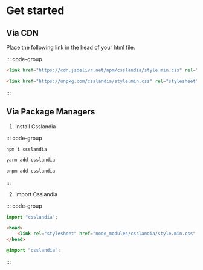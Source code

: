 # Get started

<div class="mb--10"></div>

## Via CDN

Place the following link in the head of your html file.

::: code-group

<!-- prettier-ignore -->
```html [jsDelivr]
<link href="https://cdn.jsdelivr.net/npm/csslandia/style.min.css" rel="stylesheet" />
```

```html [unpkg]
<link href="https://unpkg.com/csslandia/style.min.css" rel="stylesheet" />
```

:::

## Via Package Managers

1. Install Csslandia

::: code-group

```sh [npm]
npm i csslandia
```

```sh [Yarn]
yarn add csslandia
```

```sh [pnpm]
pnpm add csslandia
```

:::

2. Import Csslandia

::: code-group

```js [JS]
import "csslandia";
```

```html [HTML]
<head>
    <link rel="stylesheet" href="node_modules/csslandia/style.min.css" />
</head>
```

```css [CSS]
@import "csslandia";
```

:::
